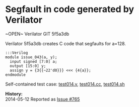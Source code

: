 
Segfault in code generated by Verilator
=======================================

~OPEN~ Verilator GIT 5f5a3db

Verilator 5f5a3db creates C code that segfaults for a=128.

    :::Verilog
    module issue_043(a, y);
      input signed [7:0] a;
      output [15:0] y;
      assign y = {3{{~22'd0}}} <<< {4{a}};
    endmodule

Self-contained test case:
[test014.v](http://svn.clifford.at/handicraft/2014/verilatortest/test014.v),
[test014.cc](http://svn.clifford.at/handicraft/2014/verilatortest/test014.cc),
[test014.sh](http://svn.clifford.at/handicraft/2014/verilatortest/test014.sh)

**History:**  
2014-05-12 Reported as [Issue #765](http://www.veripool.org/issues/765-Verilator-Segfault-in-code-generated-by-Verilator)
